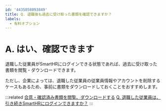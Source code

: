 ```yaml
---
id: '4435058093849'
title: Q. 退職後も過去に受け取った書類を確認できますか？
labels:
  - 有料オプション
---
```

# A. はい、確認できます

退職した従業員がSmartHRにログインできる状態であれば、過去に受け取った書類を閲覧・ダウンロードできます。

ただし、企業によっては、退職した従業員の従業員情報やアカウントを削除するケースもあるため、事前に書類をダウンロードしておくことをおすすめします。

:::related
[合意・確認済み書類を閲覧、ダウンロードする](https://knowledge.smarthr.jp/hc/ja/articles/900004920126)
[Q. 退職した従業員は、引き続きSmartHRにログインできますか？](https://knowledge.smarthr.jp/hc/ja/articles/360026264913)
:::
